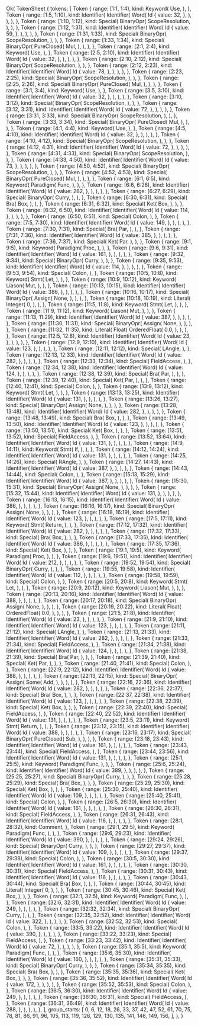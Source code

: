 Ok(
    TokenSheet {
        tokens: [
            Token {
                range: [1:1, 1:4),
                kind: Keyword(
                    Use,
                ),
            },
            Token {
                range: [1:5, 1:10),
                kind: Identifier(
                    Identifier(
                        Word(
                            Id {
                                value: 32,
                            },
                        ),
                    ),
                ),
            },
            Token {
                range: [1:10, 1:12),
                kind: Special(
                    BinaryOpr(
                        ScopeResolution,
                    ),
                ),
            },
            Token {
                range: [1:12, 1:31),
                kind: Identifier(
                    Identifier(
                        Word(
                            Id {
                                value: 59,
                            },
                        ),
                    ),
                ),
            },
            Token {
                range: [1:31, 1:33),
                kind: Special(
                    BinaryOpr(
                        ScopeResolution,
                    ),
                ),
            },
            Token {
                range: [1:33, 1:34),
                kind: Special(
                    BinaryOpr(
                        PureClosed(
                            Mul,
                        ),
                    ),
                ),
            },
            Token {
                range: [2:1, 2:4),
                kind: Keyword(
                    Use,
                ),
            },
            Token {
                range: [2:5, 2:10),
                kind: Identifier(
                    Identifier(
                        Word(
                            Id {
                                value: 32,
                            },
                        ),
                    ),
                ),
            },
            Token {
                range: [2:10, 2:12),
                kind: Special(
                    BinaryOpr(
                        ScopeResolution,
                    ),
                ),
            },
            Token {
                range: [2:12, 2:23),
                kind: Identifier(
                    Identifier(
                        Word(
                            Id {
                                value: 78,
                            },
                        ),
                    ),
                ),
            },
            Token {
                range: [2:23, 2:25),
                kind: Special(
                    BinaryOpr(
                        ScopeResolution,
                    ),
                ),
            },
            Token {
                range: [2:25, 2:26),
                kind: Special(
                    BinaryOpr(
                        PureClosed(
                            Mul,
                        ),
                    ),
                ),
            },
            Token {
                range: [3:1, 3:4),
                kind: Keyword(
                    Use,
                ),
            },
            Token {
                range: [3:5, 3:10),
                kind: Identifier(
                    Identifier(
                        Word(
                            Id {
                                value: 32,
                            },
                        ),
                    ),
                ),
            },
            Token {
                range: [3:10, 3:12),
                kind: Special(
                    BinaryOpr(
                        ScopeResolution,
                    ),
                ),
            },
            Token {
                range: [3:12, 3:31),
                kind: Identifier(
                    Identifier(
                        Word(
                            Id {
                                value: 72,
                            },
                        ),
                    ),
                ),
            },
            Token {
                range: [3:31, 3:33),
                kind: Special(
                    BinaryOpr(
                        ScopeResolution,
                    ),
                ),
            },
            Token {
                range: [3:33, 3:34),
                kind: Special(
                    BinaryOpr(
                        PureClosed(
                            Mul,
                        ),
                    ),
                ),
            },
            Token {
                range: [4:1, 4:4),
                kind: Keyword(
                    Use,
                ),
            },
            Token {
                range: [4:5, 4:10),
                kind: Identifier(
                    Identifier(
                        Word(
                            Id {
                                value: 32,
                            },
                        ),
                    ),
                ),
            },
            Token {
                range: [4:10, 4:12),
                kind: Special(
                    BinaryOpr(
                        ScopeResolution,
                    ),
                ),
            },
            Token {
                range: [4:12, 4:31),
                kind: Identifier(
                    Identifier(
                        Word(
                            Id {
                                value: 72,
                            },
                        ),
                    ),
                ),
            },
            Token {
                range: [4:31, 4:33),
                kind: Special(
                    BinaryOpr(
                        ScopeResolution,
                    ),
                ),
            },
            Token {
                range: [4:33, 4:50),
                kind: Identifier(
                    Identifier(
                        Word(
                            Id {
                                value: 73,
                            },
                        ),
                    ),
                ),
            },
            Token {
                range: [4:50, 4:52),
                kind: Special(
                    BinaryOpr(
                        ScopeResolution,
                    ),
                ),
            },
            Token {
                range: [4:52, 4:53),
                kind: Special(
                    BinaryOpr(
                        PureClosed(
                            Mul,
                        ),
                    ),
                ),
            },
            Token {
                range: [6:1, 6:5),
                kind: Keyword(
                    Paradigm(
                        Func,
                    ),
                ),
            },
            Token {
                range: [6:6, 6:26),
                kind: Identifier(
                    Identifier(
                        Word(
                            Id {
                                value: 282,
                            },
                        ),
                    ),
                ),
            },
            Token {
                range: [6:27, 6:29),
                kind: Special(
                    BinaryOpr(
                        Curry,
                    ),
                ),
            },
            Token {
                range: [6:30, 6:31),
                kind: Special(
                    Bra(
                        Box,
                    ),
                ),
            },
            Token {
                range: [6:31, 6:32),
                kind: Special(
                    Ket(
                        Box,
                    ),
                ),
            },
            Token {
                range: [6:32, 6:50),
                kind: Identifier(
                    Identifier(
                        Word(
                            Id {
                                value: 114,
                            },
                        ),
                    ),
                ),
            },
            Token {
                range: [6:50, 6:51),
                kind: Special(
                    Colon,
                ),
            },
            Token {
                range: [7:5, 7:30),
                kind: Identifier(
                    Identifier(
                        Word(
                            Id {
                                value: 149,
                            },
                        ),
                    ),
                ),
            },
            Token {
                range: [7:30, 7:31),
                kind: Special(
                    Bra(
                        Par,
                    ),
                ),
            },
            Token {
                range: [7:31, 7:36),
                kind: Identifier(
                    Identifier(
                        Word(
                            Id {
                                value: 385,
                            },
                        ),
                    ),
                ),
            },
            Token {
                range: [7:36, 7:37),
                kind: Special(
                    Ket(
                        Par,
                    ),
                ),
            },
            Token {
                range: [9:1, 9:5),
                kind: Keyword(
                    Paradigm(
                        Proc,
                    ),
                ),
            },
            Token {
                range: [9:6, 9:31),
                kind: Identifier(
                    Identifier(
                        Word(
                            Id {
                                value: 161,
                            },
                        ),
                    ),
                ),
            },
            Token {
                range: [9:32, 9:34),
                kind: Special(
                    BinaryOpr(
                        Curry,
                    ),
                ),
            },
            Token {
                range: [9:35, 9:53),
                kind: Identifier(
                    Identifier(
                        Word(
                            Id {
                                value: 114,
                            },
                        ),
                    ),
                ),
            },
            Token {
                range: [9:53, 9:54),
                kind: Special(
                    Colon,
                ),
            },
            Token {
                range: [10:5, 10:8),
                kind: Keyword(
                    Stmt(
                        Let,
                    ),
                ),
            },
            Token {
                range: [10:9, 10:12),
                kind: Keyword(
                    Liason(
                        Mut,
                    ),
                ),
            },
            Token {
                range: [10:13, 10:15),
                kind: Identifier(
                    Identifier(
                        Word(
                            Id {
                                value: 386,
                            },
                        ),
                    ),
                ),
            },
            Token {
                range: [10:16, 10:17),
                kind: Special(
                    BinaryOpr(
                        Assign(
                            None,
                        ),
                    ),
                ),
            },
            Token {
                range: [10:18, 10:19),
                kind: Literal(
                    Integer(
                        0,
                    ),
                ),
            },
            Token {
                range: [11:5, 11:8),
                kind: Keyword(
                    Stmt(
                        Let,
                    ),
                ),
            },
            Token {
                range: [11:9, 11:12),
                kind: Keyword(
                    Liason(
                        Mut,
                    ),
                ),
            },
            Token {
                range: [11:13, 11:29),
                kind: Identifier(
                    Identifier(
                        Word(
                            Id {
                                value: 387,
                            },
                        ),
                    ),
                ),
            },
            Token {
                range: [11:30, 11:31),
                kind: Special(
                    BinaryOpr(
                        Assign(
                            None,
                        ),
                    ),
                ),
            },
            Token {
                range: [11:32, 11:35),
                kind: Literal(
                    Float(
                        OrderedFloat(
                            0.0,
                        ),
                    ),
                ),
            },
            Token {
                range: [12:5, 12:8),
                kind: Identifier(
                    Identifier(
                        Word(
                            Id {
                                value: 23,
                            },
                        ),
                    ),
                ),
            },
            Token {
                range: [12:9, 12:10),
                kind: Identifier(
                    Identifier(
                        Word(
                            Id {
                                value: 123,
                            },
                        ),
                    ),
                ),
            },
            Token {
                range: [12:11, 12:12),
                kind: Special(
                    LAngle,
                ),
            },
            Token {
                range: [12:13, 12:33),
                kind: Identifier(
                    Identifier(
                        Word(
                            Id {
                                value: 282,
                            },
                        ),
                    ),
                ),
            },
            Token {
                range: [12:33, 12:34),
                kind: Special(
                    FieldAccess,
                ),
            },
            Token {
                range: [12:34, 12:38),
                kind: Identifier(
                    Identifier(
                        Word(
                            Id {
                                value: 124,
                            },
                        ),
                    ),
                ),
            },
            Token {
                range: [12:38, 12:39),
                kind: Special(
                    Bra(
                        Par,
                    ),
                ),
            },
            Token {
                range: [12:39, 12:40),
                kind: Special(
                    Ket(
                        Par,
                    ),
                ),
            },
            Token {
                range: [12:40, 12:41),
                kind: Special(
                    Colon,
                ),
            },
            Token {
                range: [13:9, 13:12),
                kind: Keyword(
                    Stmt(
                        Let,
                    ),
                ),
            },
            Token {
                range: [13:13, 13:25),
                kind: Identifier(
                    Identifier(
                        Word(
                            Id {
                                value: 131,
                            },
                        ),
                    ),
                ),
            },
            Token {
                range: [13:26, 13:27),
                kind: Special(
                    BinaryOpr(
                        Assign(
                            None,
                        ),
                    ),
                ),
            },
            Token {
                range: [13:28, 13:48),
                kind: Identifier(
                    Identifier(
                        Word(
                            Id {
                                value: 282,
                            },
                        ),
                    ),
                ),
            },
            Token {
                range: [13:48, 13:49),
                kind: Special(
                    Bra(
                        Box,
                    ),
                ),
            },
            Token {
                range: [13:49, 13:50),
                kind: Identifier(
                    Identifier(
                        Word(
                            Id {
                                value: 123,
                            },
                        ),
                    ),
                ),
            },
            Token {
                range: [13:50, 13:51),
                kind: Special(
                    Ket(
                        Box,
                    ),
                ),
            },
            Token {
                range: [13:51, 13:52),
                kind: Special(
                    FieldAccess,
                ),
            },
            Token {
                range: [13:52, 13:64),
                kind: Identifier(
                    Identifier(
                        Word(
                            Id {
                                value: 131,
                            },
                        ),
                    ),
                ),
            },
            Token {
                range: [14:9, 14:11),
                kind: Keyword(
                    Stmt(
                        If,
                    ),
                ),
            },
            Token {
                range: [14:12, 14:24),
                kind: Identifier(
                    Identifier(
                        Word(
                            Id {
                                value: 131,
                            },
                        ),
                    ),
                ),
            },
            Token {
                range: [14:25, 14:26),
                kind: Special(
                    RAngle,
                ),
            },
            Token {
                range: [14:27, 14:43),
                kind: Identifier(
                    Identifier(
                        Word(
                            Id {
                                value: 387,
                            },
                        ),
                    ),
                ),
            },
            Token {
                range: [14:43, 14:44),
                kind: Special(
                    Colon,
                ),
            },
            Token {
                range: [15:13, 15:29),
                kind: Identifier(
                    Identifier(
                        Word(
                            Id {
                                value: 387,
                            },
                        ),
                    ),
                ),
            },
            Token {
                range: [15:30, 15:31),
                kind: Special(
                    BinaryOpr(
                        Assign(
                            None,
                        ),
                    ),
                ),
            },
            Token {
                range: [15:32, 15:44),
                kind: Identifier(
                    Identifier(
                        Word(
                            Id {
                                value: 131,
                            },
                        ),
                    ),
                ),
            },
            Token {
                range: [16:13, 16:15),
                kind: Identifier(
                    Identifier(
                        Word(
                            Id {
                                value: 386,
                            },
                        ),
                    ),
                ),
            },
            Token {
                range: [16:16, 16:17),
                kind: Special(
                    BinaryOpr(
                        Assign(
                            None,
                        ),
                    ),
                ),
            },
            Token {
                range: [16:18, 16:19),
                kind: Identifier(
                    Identifier(
                        Word(
                            Id {
                                value: 123,
                            },
                        ),
                    ),
                ),
            },
            Token {
                range: [17:5, 17:11),
                kind: Keyword(
                    Stmt(
                        Return,
                    ),
                ),
            },
            Token {
                range: [17:12, 17:32),
                kind: Identifier(
                    Identifier(
                        Word(
                            Id {
                                value: 282,
                            },
                        ),
                    ),
                ),
            },
            Token {
                range: [17:32, 17:33),
                kind: Special(
                    Bra(
                        Box,
                    ),
                ),
            },
            Token {
                range: [17:33, 17:35),
                kind: Identifier(
                    Identifier(
                        Word(
                            Id {
                                value: 386,
                            },
                        ),
                    ),
                ),
            },
            Token {
                range: [17:35, 17:36),
                kind: Special(
                    Ket(
                        Box,
                    ),
                ),
            },
            Token {
                range: [19:1, 19:5),
                kind: Keyword(
                    Paradigm(
                        Proc,
                    ),
                ),
            },
            Token {
                range: [19:6, 19:51),
                kind: Identifier(
                    Identifier(
                        Word(
                            Id {
                                value: 212,
                            },
                        ),
                    ),
                ),
            },
            Token {
                range: [19:52, 19:54),
                kind: Special(
                    BinaryOpr(
                        Curry,
                    ),
                ),
            },
            Token {
                range: [19:55, 19:58),
                kind: Identifier(
                    Identifier(
                        Word(
                            Id {
                                value: 112,
                            },
                        ),
                    ),
                ),
            },
            Token {
                range: [19:58, 19:59),
                kind: Special(
                    Colon,
                ),
            },
            Token {
                range: [20:5, 20:8),
                kind: Keyword(
                    Stmt(
                        Let,
                    ),
                ),
            },
            Token {
                range: [20:9, 20:12),
                kind: Keyword(
                    Liason(
                        Mut,
                    ),
                ),
            },
            Token {
                range: [20:13, 20:16),
                kind: Identifier(
                    Identifier(
                        Word(
                            Id {
                                value: 388,
                            },
                        ),
                    ),
                ),
            },
            Token {
                range: [20:17, 20:18),
                kind: Special(
                    BinaryOpr(
                        Assign(
                            None,
                        ),
                    ),
                ),
            },
            Token {
                range: [20:19, 20:22),
                kind: Literal(
                    Float(
                        OrderedFloat(
                            0.0,
                        ),
                    ),
                ),
            },
            Token {
                range: [21:5, 21:8),
                kind: Identifier(
                    Identifier(
                        Word(
                            Id {
                                value: 23,
                            },
                        ),
                    ),
                ),
            },
            Token {
                range: [21:9, 21:10),
                kind: Identifier(
                    Identifier(
                        Word(
                            Id {
                                value: 123,
                            },
                        ),
                    ),
                ),
            },
            Token {
                range: [21:11, 21:12),
                kind: Special(
                    LAngle,
                ),
            },
            Token {
                range: [21:13, 21:33),
                kind: Identifier(
                    Identifier(
                        Word(
                            Id {
                                value: 282,
                            },
                        ),
                    ),
                ),
            },
            Token {
                range: [21:33, 21:34),
                kind: Special(
                    FieldAccess,
                ),
            },
            Token {
                range: [21:34, 21:38),
                kind: Identifier(
                    Identifier(
                        Word(
                            Id {
                                value: 124,
                            },
                        ),
                    ),
                ),
            },
            Token {
                range: [21:38, 21:39),
                kind: Special(
                    Bra(
                        Par,
                    ),
                ),
            },
            Token {
                range: [21:39, 21:40),
                kind: Special(
                    Ket(
                        Par,
                    ),
                ),
            },
            Token {
                range: [21:40, 21:41),
                kind: Special(
                    Colon,
                ),
            },
            Token {
                range: [22:9, 22:12),
                kind: Identifier(
                    Identifier(
                        Word(
                            Id {
                                value: 388,
                            },
                        ),
                    ),
                ),
            },
            Token {
                range: [22:13, 22:15),
                kind: Special(
                    BinaryOpr(
                        Assign(
                            Some(
                                Add,
                            ),
                        ),
                    ),
                ),
            },
            Token {
                range: [22:16, 22:36),
                kind: Identifier(
                    Identifier(
                        Word(
                            Id {
                                value: 282,
                            },
                        ),
                    ),
                ),
            },
            Token {
                range: [22:36, 22:37),
                kind: Special(
                    Bra(
                        Box,
                    ),
                ),
            },
            Token {
                range: [22:37, 22:38),
                kind: Identifier(
                    Identifier(
                        Word(
                            Id {
                                value: 123,
                            },
                        ),
                    ),
                ),
            },
            Token {
                range: [22:38, 22:39),
                kind: Special(
                    Ket(
                        Box,
                    ),
                ),
            },
            Token {
                range: [22:39, 22:40),
                kind: Special(
                    FieldAccess,
                ),
            },
            Token {
                range: [22:40, 22:52),
                kind: Identifier(
                    Identifier(
                        Word(
                            Id {
                                value: 131,
                            },
                        ),
                    ),
                ),
            },
            Token {
                range: [23:5, 23:11),
                kind: Keyword(
                    Stmt(
                        Return,
                    ),
                ),
            },
            Token {
                range: [23:12, 23:15),
                kind: Identifier(
                    Identifier(
                        Word(
                            Id {
                                value: 388,
                            },
                        ),
                    ),
                ),
            },
            Token {
                range: [23:16, 23:17),
                kind: Special(
                    BinaryOpr(
                        PureClosed(
                            Sub,
                        ),
                    ),
                ),
            },
            Token {
                range: [23:18, 23:43),
                kind: Identifier(
                    Identifier(
                        Word(
                            Id {
                                value: 161,
                            },
                        ),
                    ),
                ),
            },
            Token {
                range: [23:43, 23:44),
                kind: Special(
                    FieldAccess,
                ),
            },
            Token {
                range: [23:44, 23:56),
                kind: Identifier(
                    Identifier(
                        Word(
                            Id {
                                value: 131,
                            },
                        ),
                    ),
                ),
            },
            Token {
                range: [25:1, 25:5),
                kind: Keyword(
                    Paradigm(
                        Func,
                    ),
                ),
            },
            Token {
                range: [25:6, 25:24),
                kind: Identifier(
                    Identifier(
                        Word(
                            Id {
                                value: 389,
                            },
                        ),
                    ),
                ),
            },
            Token {
                range: [25:25, 25:27),
                kind: Special(
                    BinaryOpr(
                        Curry,
                    ),
                ),
            },
            Token {
                range: [25:28, 25:29),
                kind: Special(
                    Bra(
                        Box,
                    ),
                ),
            },
            Token {
                range: [25:29, 25:30),
                kind: Special(
                    Ket(
                        Box,
                    ),
                ),
            },
            Token {
                range: [25:30, 25:40),
                kind: Identifier(
                    Identifier(
                        Word(
                            Id {
                                value: 109,
                            },
                        ),
                    ),
                ),
            },
            Token {
                range: [25:40, 25:41),
                kind: Special(
                    Colon,
                ),
            },
            Token {
                range: [26:5, 26:30),
                kind: Identifier(
                    Identifier(
                        Word(
                            Id {
                                value: 161,
                            },
                        ),
                    ),
                ),
            },
            Token {
                range: [26:30, 26:31),
                kind: Special(
                    FieldAccess,
                ),
            },
            Token {
                range: [26:31, 26:43),
                kind: Identifier(
                    Identifier(
                        Word(
                            Id {
                                value: 116,
                            },
                        ),
                    ),
                ),
            },
            Token {
                range: [28:1, 28:32),
                kind: Comment,
            },
            Token {
                range: [29:1, 29:5),
                kind: Keyword(
                    Paradigm(
                        Func,
                    ),
                ),
            },
            Token {
                range: [29:6, 29:23),
                kind: Identifier(
                    Identifier(
                        Word(
                            Id {
                                value: 390,
                            },
                        ),
                    ),
                ),
            },
            Token {
                range: [29:24, 29:26),
                kind: Special(
                    BinaryOpr(
                        Curry,
                    ),
                ),
            },
            Token {
                range: [29:27, 29:37),
                kind: Identifier(
                    Identifier(
                        Word(
                            Id {
                                value: 109,
                            },
                        ),
                    ),
                ),
            },
            Token {
                range: [29:37, 29:38),
                kind: Special(
                    Colon,
                ),
            },
            Token {
                range: [30:5, 30:30),
                kind: Identifier(
                    Identifier(
                        Word(
                            Id {
                                value: 161,
                            },
                        ),
                    ),
                ),
            },
            Token {
                range: [30:30, 30:31),
                kind: Special(
                    FieldAccess,
                ),
            },
            Token {
                range: [30:31, 30:43),
                kind: Identifier(
                    Identifier(
                        Word(
                            Id {
                                value: 116,
                            },
                        ),
                    ),
                ),
            },
            Token {
                range: [30:43, 30:44),
                kind: Special(
                    Bra(
                        Box,
                    ),
                ),
            },
            Token {
                range: [30:44, 30:45),
                kind: Literal(
                    Integer(
                        0,
                    ),
                ),
            },
            Token {
                range: [30:45, 30:46),
                kind: Special(
                    Ket(
                        Box,
                    ),
                ),
            },
            Token {
                range: [32:1, 32:5),
                kind: Keyword(
                    Paradigm(
                        Func,
                    ),
                ),
            },
            Token {
                range: [32:6, 32:31),
                kind: Identifier(
                    Identifier(
                        Word(
                            Id {
                                value: 249,
                            },
                        ),
                    ),
                ),
            },
            Token {
                range: [32:32, 32:34),
                kind: Special(
                    BinaryOpr(
                        Curry,
                    ),
                ),
            },
            Token {
                range: [32:35, 32:52),
                kind: Identifier(
                    Identifier(
                        Word(
                            Id {
                                value: 322,
                            },
                        ),
                    ),
                ),
            },
            Token {
                range: [32:52, 32:53),
                kind: Special(
                    Colon,
                ),
            },
            Token {
                range: [33:5, 33:22),
                kind: Identifier(
                    Identifier(
                        Word(
                            Id {
                                value: 390,
                            },
                        ),
                    ),
                ),
            },
            Token {
                range: [33:22, 33:23),
                kind: Special(
                    FieldAccess,
                ),
            },
            Token {
                range: [33:23, 33:42),
                kind: Identifier(
                    Identifier(
                        Word(
                            Id {
                                value: 72,
                            },
                        ),
                    ),
                ),
            },
            Token {
                range: [35:1, 35:5),
                kind: Keyword(
                    Paradigm(
                        Func,
                    ),
                ),
            },
            Token {
                range: [35:6, 35:30),
                kind: Identifier(
                    Identifier(
                        Word(
                            Id {
                                value: 160,
                            },
                        ),
                    ),
                ),
            },
            Token {
                range: [35:31, 35:33),
                kind: Special(
                    BinaryOpr(
                        Curry,
                    ),
                ),
            },
            Token {
                range: [35:34, 35:35),
                kind: Special(
                    Bra(
                        Box,
                    ),
                ),
            },
            Token {
                range: [35:35, 35:36),
                kind: Special(
                    Ket(
                        Box,
                    ),
                ),
            },
            Token {
                range: [35:36, 35:52),
                kind: Identifier(
                    Identifier(
                        Word(
                            Id {
                                value: 172,
                            },
                        ),
                    ),
                ),
            },
            Token {
                range: [35:52, 35:53),
                kind: Special(
                    Colon,
                ),
            },
            Token {
                range: [36:5, 36:30),
                kind: Identifier(
                    Identifier(
                        Word(
                            Id {
                                value: 249,
                            },
                        ),
                    ),
                ),
            },
            Token {
                range: [36:30, 36:31),
                kind: Special(
                    FieldAccess,
                ),
            },
            Token {
                range: [36:31, 36:49),
                kind: Identifier(
                    Identifier(
                        Word(
                            Id {
                                value: 288,
                            },
                        ),
                    ),
                ),
            },
        ],
        group_starts: [
            0,
            6,
            12,
            18,
            26,
            33,
            37,
            42,
            47,
            52,
            61,
            70,
            75,
            78,
            81,
            86,
            91,
            96,
            105,
            113,
            119,
            126,
            129,
            130,
            135,
            141,
            146,
            149,
            156,
        ],
    },
)